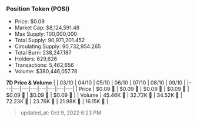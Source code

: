 
  ### Position Token (POSI)
  - Price: $0.09
  - Market Cap: $8,124,591.48
  - Max Supply: 100,000,000
  - Total Supply: 90,971,201.452
  - Circulating Supply: 90,732,954.265
  - Total Burn: 238,247.187
  - Holders: 629,626
  - Transactions: 5,462,656
  - Volume: $380,446,057.78

  **7D Price & Volume**
  | | 03&#x2F;10 | 04&#x2F;10 | 05&#x2F;10 | 06&#x2F;10 | 07&#x2F;10 | 08&#x2F;10 | 09&#x2F;10 |
  |---|---|---|---|---|---|---|---|
  | Price | $0.09 🚀 | $0.09 🚀 | $0.09 🚀 | $0.09 🔻 | $0.09 🔻 | $0.09 🔻 | $0.09 🔻 |
  | Volume | 45.46K 🚀 | 32.72K 🔻 | 34.52K 🚀 | 72.23K 🚀 | 23.76K 🔻 | 21.98K 🔻 | 16.15K 🔻 |

  > updated_at: Oct 9, 2022 6:23 PM
